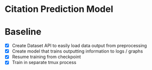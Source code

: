 # Citation Prediction Model

# Baseline
- [x] Create Dataset API to easily load data output from preprocessing
- [x] Create model that trains outputting information to logs / graphs 
- [x] Resume training from checkpoint
- [x] Train in separate tmux process